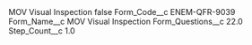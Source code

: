 <?xml version="1.0" encoding="UTF-8"?>
<CustomMetadata xmlns="http://soap.sforce.com/2006/04/metadata" xmlns:xsi="http://www.w3.org/2001/XMLSchema-instance" xmlns:xsd="http://www.w3.org/2001/XMLSchema">
    <label>MOV Visual Inspection</label>
    <protected>false</protected>
    <values>
        <field>Form_Code__c</field>
        <value xsi:type="xsd:string">ENEM-QFR-9039</value>
    </values>
    <values>
        <field>Form_Name__c</field>
        <value xsi:type="xsd:string">MOV Visual Inspection</value>
    </values>
    <values>
        <field>Form_Questions__c</field>
        <value xsi:type="xsd:double">22.0</value>
    </values>
    <values>
        <field>Step_Count__c</field>
        <value xsi:type="xsd:double">1.0</value>
    </values>
</CustomMetadata>
